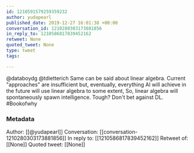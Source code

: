 ```yaml
---
id: 1210591579259359232
author: yudapearl
published_date: 2019-12-27 16:01:38 +00:00
conversation_id: 1210280303173881856
in_reply_to: 1210586817839452162
retweet: None
quoted_tweet: None
type: tweet
tags:

---
```


@databoydg @tdietterich Same can be said about linear algebra. Current "approaches" are insufficient but, eventually, everything AI will achieve in the future will use linear algebra to some extent, So, linear algebra will spontaneously spawn intelligence. Tough? Don't bet against DL. #Bookofwhy

### Metadata

Author: [[@yudapearl]]
Conversation: [[conversation-1210280303173881856]]
In reply to: [[1210586817839452162]]
Retweet of: [[None]]
Quoted tweet: [[None]]
